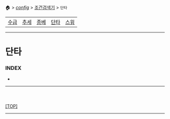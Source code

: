 🏠 > [_config_](../) > [조건검색기](./) > `단타`

<table>
  <tr>
    <td><a href="search01.md">수급</a></td>
    <td><a href="search02.md">추세</a></td>
    <td><a href="search03.md">종베</a></td>
    <td><a href="search04.md">단타</a></td>
    <td><a href="search05.md">스윙</a></td>
  </tr>
</table>

---
# 단타

### INDEX
- []()

---
### 

<br/>

[[TOP]](#index)

---